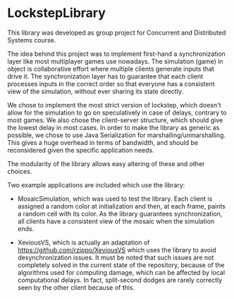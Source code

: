 # LockstepLibrary

This library was developed as group project for Concurrent and Distributed Systems course.

The idea behind this project was to implement first-hand a synchronization layer like most multiplayer games use nowadays.
The simulation (game) in object is collaborative effort where multiple clients generate inputs that drive it.
The synchronization layer has to guarantee that each client processes inputs in the correct order so that everyone has a consistent view of the simulation, without ever sharing its state directly.

We chose to implement the most strict version of lockstep, which doesn't allow for the simulation to go on speculatively in case of delays, contrary to most games.
We also chose the client-server structure, which should give the lowest delay in most cases.
In order to make the library as generic as possible, we chose to use Java Serialization for marshalling/unmarshalling.
This gives a huge overhead in terms of bandwidth, and should be reconsidered given the specific application needs.

The modularity of the library allows easy altering of these and other choices.

Two example applications are included which use the library:
- MosaicSimulation, which was used to test the library. 
  Each client is assigned a random color at initialization and then, at each frame, paints a random cell with its color.
  As the library guarantees synchronization, all clients have a consistent view of the mosaic when the simulation ends.
  
- XeviousVS, which is actually an adaptation of https://github.com/rzippo/XeviousVS which uses the library to avoid desynchronization issues.
  It must be noted that such issues are not completely solved in the current state of the repository, because of the algorithms used for computing damage, which can be affected by local computational delays. 
  In fact, split-second dodges are rarely correctly seen by the other client because of this.
